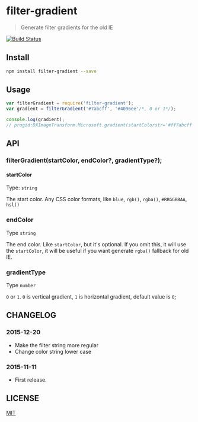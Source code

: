 # filter-gradient
> Generate filter gradients for the old IE

[![Build Status][ci-img]][ci]

## Install

```sh
npm install filter-gradient --save
```

## Usage

```js
var filterGradient = require('filter-gradient');
var gradient = filterGradient('#7abcff', '#4096ee'/*, 0 or 1*/);

console.log(gradient);
// progid:DXImageTransform.Microsoft.gradient(startColorstr='#ff7abcff', endColorstr='#ff4096ee', GradientType=0)
```

## API

### filterGradient(startColor, endColor?, gradientType?);

#### startColor

Type: `string`

The start color. Any CSS color formats, like `blue`, `rgb()`, `rgba()`, `#RRGGBBAA`, `hsl()`

### endColor

Type `string`

The end color. Like `startColor`, but it's optional. If you omit this, it will use the `startColor`, it will be useful if you 
want generate `rgba()` fallback for old IE.

### gradientType

Type `number`

`0` or `1`. `0` is vertical gradient, `1` is horizontal gradient, default value is `0`;

## CHANGELOG

### 2015-12-20

- Make the filter string more regular
- Change color string lower case

### 2015-11-11

- First release.

## LICENSE

[MIT]


[ci-img]:       https://travis-ci.org/yuezk/filter-gradient.svg
[ci]:           https://travis-ci.org/yuezk/filter-gradient
[MIT]:          LICENSE
